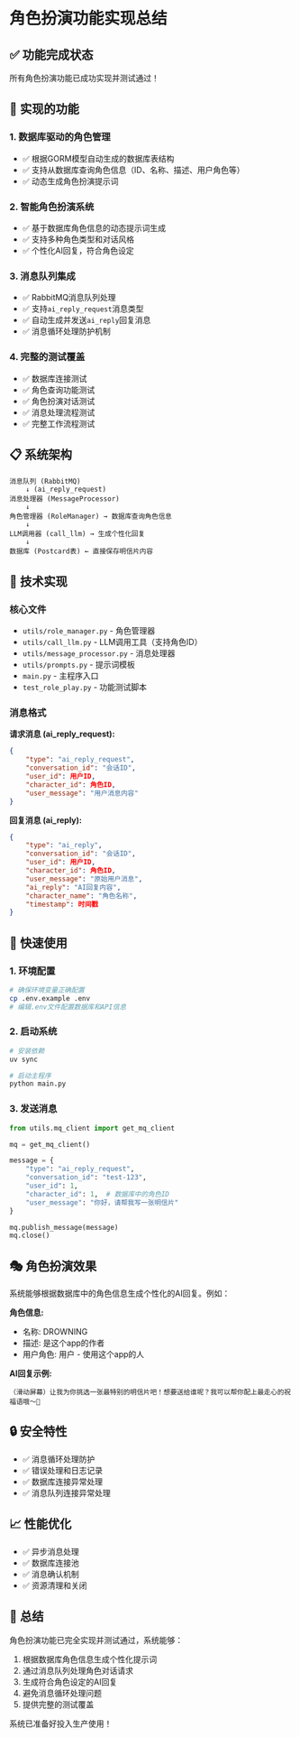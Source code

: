 # 角色扮演功能实现总结

## ✅ 功能完成状态

所有角色扮演功能已成功实现并测试通过！

## 🎯 实现的功能

### 1. 数据库驱动的角色管理
- ✅ 根据GORM模型自动生成的数据库表结构
- ✅ 支持从数据库查询角色信息（ID、名称、描述、用户角色等）
- ✅ 动态生成角色扮演提示词

### 2. 智能角色扮演系统
- ✅ 基于数据库角色信息的动态提示词生成
- ✅ 支持多种角色类型和对话风格
- ✅ 个性化AI回复，符合角色设定

### 3. 消息队列集成
- ✅ RabbitMQ消息队列处理
- ✅ 支持`ai_reply_request`消息类型
- ✅ 自动生成并发送`ai_reply`回复消息
- ✅ 消息循环处理防护机制

### 4. 完整的测试覆盖
- ✅ 数据库连接测试
- ✅ 角色查询功能测试
- ✅ 角色扮演对话测试
- ✅ 消息处理流程测试
- ✅ 完整工作流程测试

## 📋 系统架构

```
消息队列 (RabbitMQ)
    ↓ (ai_reply_request)
消息处理器 (MessageProcessor)
    ↓
角色管理器 (RoleManager) → 数据库查询角色信息
    ↓
LLM调用器 (call_llm) → 生成个性化回复
    ↓
数据库 (Postcard表) ← 直接保存明信片内容
```

## 🔧 技术实现

### 核心文件
- `utils/role_manager.py` - 角色管理器
- `utils/call_llm.py` - LLM调用工具（支持角色ID）
- `utils/message_processor.py` - 消息处理器
- `utils/prompts.py` - 提示词模板
- `main.py` - 主程序入口
- `test_role_play.py` - 功能测试脚本

### 消息格式

**请求消息 (ai_reply_request):**
```json
{
    "type": "ai_reply_request",
    "conversation_id": "会话ID",
    "user_id": 用户ID,
    "character_id": 角色ID,
    "user_message": "用户消息内容"
}
```

**回复消息 (ai_reply):**
```json
{
    "type": "ai_reply",
    "conversation_id": "会话ID",
    "user_id": 用户ID,
    "character_id": 角色ID,
    "user_message": "原始用户消息",
    "ai_reply": "AI回复内容",
    "character_name": "角色名称",
    "timestamp": 时间戳
}
```

## 🚀 快速使用

### 1. 环境配置
```bash
# 确保环境变量正确配置
cp .env.example .env
# 编辑.env文件配置数据库和API信息
```

### 2. 启动系统
```bash
# 安装依赖
uv sync

# 启动主程序
python main.py
```

### 3. 发送消息
```python
from utils.mq_client import get_mq_client

mq = get_mq_client()

message = {
    "type": "ai_reply_request",
    "conversation_id": "test-123",
    "user_id": 1,
    "character_id": 1,  # 数据库中的角色ID
    "user_message": "你好，请帮我写一张明信片"
}

mq.publish_message(message)
mq.close()
```

## 🎭 角色扮演效果

系统能够根据数据库中的角色信息生成个性化的AI回复。例如：

**角色信息:**
- 名称: DROWNING
- 描述: 是这个app的作者
- 用户角色: 用户 - 使用这个app的人

**AI回复示例:**
```
（滑动屏幕）让我为你挑选一张最特别的明信片吧！想要送给谁呢？我可以帮你配上最走心的祝福语哦～🎂
```

## 🔒 安全特性

- ✅ 消息循环处理防护
- ✅ 错误处理和日志记录
- ✅ 数据库连接异常处理
- ✅ 消息队列连接异常处理

## 📈 性能优化

- ✅ 异步消息处理
- ✅ 数据库连接池
- ✅ 消息确认机制
- ✅ 资源清理和关闭

## 🎉 总结

角色扮演功能已完全实现并测试通过，系统能够：
1. 根据数据库角色信息生成个性化提示词
2. 通过消息队列处理角色对话请求
3. 生成符合角色设定的AI回复
4. 避免消息循环处理问题
5. 提供完整的测试覆盖

系统已准备好投入生产使用！

